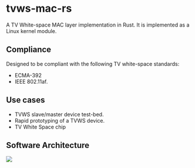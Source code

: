 # tvws-mac-rs
A TV White-space MAC layer implementation in Rust. It is implemented as a Linux kernel module.

## Compliance
Designed to be compliant with the following TV white-space standards:
- ECMA-392
- IEEE 802.11af.

## Use cases
- TVWS slave/master device test-bed.
- Rapid prototyping of a TVWS device.
- TV White Space chip

## Software Architecture

![](https://i.imgur.com/rvCbRjS.png)
